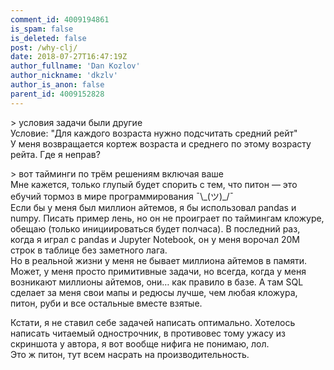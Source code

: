 ```yaml
---
comment_id: 4009194861
is_spam: false
is_deleted: false
post: /why-clj/
date: 2018-07-27T16:47:19Z
author_fullname: 'Dan Kozlov'
author_nickname: 'dkzlv'
author_is_anon: false
parent_id: 4009152828
---
```


<p>&gt; условия задачи были другие<br>Условие: "Для каждого возраста нужно подсчитать средний рейт"<br>У меня возвращается кортеж возраста и среднего по этому возрасту рейта. Где я неправ?</p><p>&gt; вот тайминги по трём решениям включая ваше<br>Мне кажется, только глупый будет спорить с тем, что питон — это ебучий тормоз в мире программирования ¯\_(ツ)_/¯<br>Если бы у меня был миллион айтемов, я бы использовал pandas и numpy. Писать пример лень, но он не проиграет по таймингам кложуре, обещаю (только инициироваться будет полчаса). В последний раз, когда я играл с pandas и Jupyter Notebook, он у меня ворочал 20М строк в таблице без заметного лага.<br>Но в реальной жизни у меня не бывает миллиона айтемов в памяти. Может, у меня просто примитивные задачи, но всегда, когда у меня возникают миллионы айтемов, они… как правило в базе. А там SQL сделает за меня свои мапы и редюсы лучше, чем любая кложура, питон, руби и все остальные вместе взятые.</p><p>Кстати, я не ставил себе задачей написать оптимально. Хотелось написать читаемый однострочник, в противовес тому ужасу из скриншота у автора, я вот вообще нифига не понимаю, лол.<br>Это ж питон, тут всем насрать на производительность.</p>
